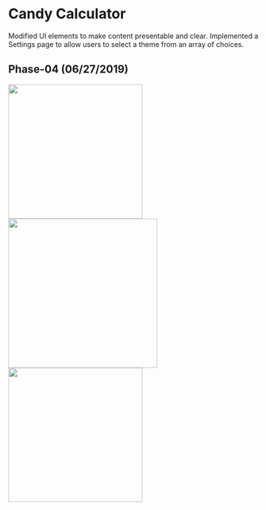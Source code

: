 # Candy Calculator
Modified UI elements to make content presentable and clear. Implemented a Settings page to allow users to select a theme from an array of choices.
## Phase-04 (06/27/2019)
<img src="https://user-images.githubusercontent.com/25170682/60283754-f8919280-991a-11e9-816a-e4bf8de33b1c.png" width=270> <img src="https://user-images.githubusercontent.com/25170682/60283755-f8919280-991a-11e9-9d15-b76bc4085c92.png" width=300> <img src="https://user-images.githubusercontent.com/25170682/60283756-f8919280-991a-11e9-944a-558d474d3bdc.png" width=270>
